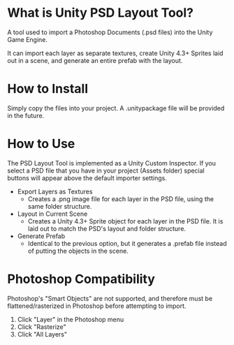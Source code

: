 What is Unity PSD Layout Tool?
==============================

A tool used to import a Photoshop Documents (.psd files) into the Unity Game Engine. 

It can import each layer as separate textures, create Unity 4.3+ Sprites laid out in a scene, and generate an entire prefab with the layout.

How to Install
==============
Simply copy the files into your project.  A .unitypackage file will be provided in the future.


How to Use
==========
The PSD Layout Tool is implemented as a Unity Custom Inspector.  If you select a PSD file that you have in your project (Assets folder) special buttons will appear above the default importer settings.

* Export Layers as Textures
  * Creates a .png image file for each layer in the PSD file, using the same folder structure.
* Layout in Current Scene
  * Creates a Unity 4.3+ Sprite object for each layer in the PSD file.  It is laid out to match the PSD's layout and folder structure.
* Generate Prefab
  * Identical to the previous option, but it generates a .prefab file instead of putting the objects in the scene.

Photoshop Compatibility
=======================
Photoshop's "Smart Objects" are not supported, and therefore must be flattened/rasterized in Photoshop before attempting to import.

1. Click "Layer" in the Photoshop menu
2. Click "Rasterize"
3. Click "All Layers"
